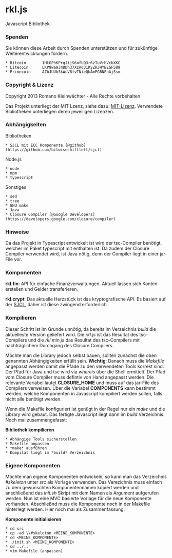 rkl.js
===

Javascript Bibliothek

### Spenden
Sie können diese Arbeit durch Spenden unterstützen und für zukünftige
Weiterentwicklungen fördern.

    * Bitcoin		1HtGPhKPrqJijS6ofUQ3r6zTuVrbVcbXKC
    * Litecoin		LKP9wa9JmDDh37XzAq31KyZR3HYBEGF589
    * Primecoin		AZbJUUbSkWuV8fvTNieQbAmPGBNEhAjSsm

### Copyright & Lizenz
Copyright 2013 Romano Kleinwächter - Alle Rechte vorbehalten

Das Projekt unterliegt der MIT Lzenz, siehe dazu:
[MIT-Lizenz](http://de.wikipedia.org/wiki/MIT-Lizenz).
Verwendete Bibliotheken unterliegen deren jeweiligen Lizenzen.

### Abhängigkeiten
Bibliotheken

    * SJCL mit ECC Komponente [@github](https://github.com/bitwiseshiftleft/sjcl)

Node.js

    * node
    * npm
    * typescript

Sonstiges

    * sed
    * tree
    * GNU make
    * Java
    * Closure Compiler [@Google Developers](https://developers.google.com/closure/compiler)

### Hinweise
Da das Projekt in Typescript entwickelt ist wird der tsc-Compiler
benötigt, welcher im Paket typescript mit enthalten ist. Da zudem der
Closure Compiler verwendet wird, ist Java nötig, denn der Compiler
liegt in einer jar-File vor.

### Komponenten
**rkl.fin**: API für einfache Finanzverwaltungen. Aktuell lassen sich
Konten erstellen und Gelder transferieren.

**rkl.crypt**: Das aktuelle Herzstück ist das kryptografische API. Es
basiert auf der [SJCL](https://github.com/bitwiseshiftleft/sjcl), daher
ist diese zwingend erforderlich.

### Kompilieren
Dieser Schritt ist im Grunde unnötig, da bereits im Verzeichnis *build*
die aktuelleste Version geliefert wird. Die *rkl.js* ist das Resultat
des tsc-Compilers und die *rkl.min.js* das Resultat des tsc-Compilers
mit nachträglichem Durchgang des Closure Compilers.

Möchte man die Library jedoch selbst bauen, sollten zunächst die oben
genannten Abhängigkeiten erfüllt sein. **Wichtig**: Danach muss die
*Makefile* angepasst werden damit die Pfade zu den verwendeten Tools
korrekt sind. Der Pfad für Java und tsc wird via *whereis* über
die Shell ermittelt. Der Pfad vom Closure Compiler muss defintiv von
Hand angepasst werden. Die relevante Variabel lautet **CLOSURE_HOME**
und muss auf das jar-File des Compilers verweisen. Über die Variabel
**COMPONENTS** kann bestimmt werden, welche Komponenten in Javascript
kompiliert werden sollen, falls nicht alle benötigt werden.

Wenn die Makefile konfiguriert ist genügt in der Regel nur ein *make*
und die Library wird gebaut. Das fertigte Javascript liegt dann im
*build* Verzeichnis. Noch mal zusammengefasst:

**Bibliothek kompilieren**

    * Abhängige Tools sicherstellen
    * Makefile anpassen
    * *make* ausführen
    * Kompilat liegt im *build* Verzeichnis

### Eigene Komponenten
Möchte man eigene Komponenten entwickeln, so kann man das Verzeichnis
*#skeleton* unter *src* als Vorlage verwenden. Das Verezichnis
muss einfach zu dem gewünschten Komponentennamen kopiert werden und
anschließend das *init.sh* Skript mit dem Namen als Argument aufgerufen
werden. Nun ist eine MVC basierte Vorlage für die neue Komponente
vorhanden. Abschließnd muss die Komponente noch in der Makefile
hinterlegt werden. Hier noch mal als Zusammenfassung:

**Komponente initialisieren**

    * cd src
    * cp -ad \\#skeleton <MEINE_KOMPONENTE>
    * cd <MEINE_KOMPONENTE>
    * ./init.sh <MEINE_KOMPONENTE>
    * cd ../..
    * vim Makefile (anpassen)

